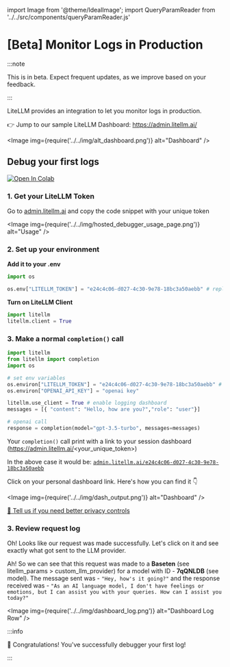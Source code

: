 import Image from '@theme/IdealImage';
import QueryParamReader from '../../src/components/queryParamReader.js'

# [Beta] Monitor Logs in Production

:::note

This is in beta. Expect frequent updates, as we improve based on your feedback.

:::

LiteLLM provides an integration to let you monitor logs in production.

👉 Jump to our sample LiteLLM Dashboard: https://admin.litellm.ai/


<Image img={require('../../img/alt_dashboard.png')} alt="Dashboard" />

## Debug your first logs
<a target="_blank" href="https://colab.research.google.com/github/BerriAI/litellm/blob/main/cookbook/liteLLM_OpenAI.ipynb">
  <img src="https://colab.research.google.com/assets/colab-badge.svg" alt="Open In Colab"/>
</a>


### 1. Get your LiteLLM Token

Go to [admin.litellm.ai](https://admin.litellm.ai/) and copy the code snippet with your unique token

<Image img={require('../../img/hosted_debugger_usage_page.png')} alt="Usage" />

### 2. Set up your environment

**Add it to your .env**

```python
import os 

os.env["LITELLM_TOKEN"] = "e24c4c06-d027-4c30-9e78-18bc3a50aebb" # replace with your unique token

```

**Turn on LiteLLM Client**
```python
import litellm 
litellm.client = True
```

### 3. Make a normal `completion()` call
```python
import litellm 
from litellm import completion
import os 

# set env variables
os.environ["LITELLM_TOKEN"] = "e24c4c06-d027-4c30-9e78-18bc3a50aebb" # replace with your unique token
os.environ["OPENAI_API_KEY"] = "openai key"

litellm.use_client = True # enable logging dashboard 
messages = [{ "content": "Hello, how are you?","role": "user"}]

# openai call
response = completion(model="gpt-3.5-turbo", messages=messages)
```

Your `completion()` call print with a link to your session dashboard (https://admin.litellm.ai/<your_unique_token>)

In the above case it would be: [`admin.litellm.ai/e24c4c06-d027-4c30-9e78-18bc3a50aebb`](https://admin.litellm.ai/e24c4c06-d027-4c30-9e78-18bc3a50aebb)

Click on your personal dashboard link. Here's how you can find it 👇

<Image img={require('../../img/dash_output.png')} alt="Dashboard" />

[👋 Tell us if you need better privacy controls](https://calendly.com/d/4mp-gd3-k5k/berriai-1-1-onboarding-litellm-hosted-version?month=2023-08)  

### 3. Review request log 

Oh! Looks like our request was made successfully. Let's click on it and see exactly what got sent to the LLM provider. 




Ah! So we can see that this request was made to a **Baseten** (see litellm_params > custom_llm_provider) for a model with ID - **7qQNLDB** (see model). The message sent was - `"Hey, how's it going?"` and the response received was - `"As an AI language model, I don't have feelings or emotions, but I can assist you with your queries. How can I assist you today?"`

<Image img={require('../../img/dashboard_log.png')} alt="Dashboard Log Row" />

:::info

🎉 Congratulations! You've successfully debugger your first log!

:::